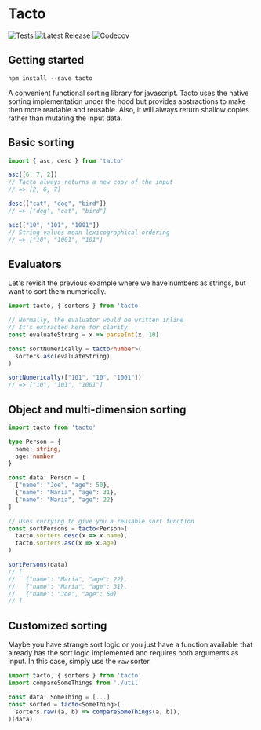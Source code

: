 # Tacto

![Tests](https://github.com/github/docs/actions/workflows/test.yml/badge.svg)
![Latest Release](https://badge.fury.io/js/tacto.svg)
![Codecov](https://img.shields.io/codecov/c/github/brian-dlee/tacto?logo=codecov)

## Getting started

```shell
npm install --save tacto
```

A convenient functional sorting library for javascript. Tacto uses the native sorting implementation under the hood
but provides abstractions to make then more readable and reusable. Also, it will always return shallow copies rather than
mutating the input data.

## Basic sorting

```typescript
import { asc, desc } from 'tacto'

asc([6, 7, 2]) 
// Tacto always returns a new copy of the input
// => [2, 6, 7]

desc(["cat", "dog", "bird"]) 
// => ["dog", "cat", "bird"]

asc(["10", "101", "1001"]) 
// String values mean lexicographical ordering
// => ["10", "1001", "101"]
```

## Evaluators

Let's revisit the previous example where we have numbers as strings, but want to sort them numerically.

```typescript
import tacto, { sorters } from 'tacto'

// Normally, the evaluator would be written inline
// It's extracted here for clarity
const evaluateString = x => parseInt(x, 10)

const sortNumerically = tacto<number>(
  sorters.asc(evaluateString)
)

sortNumerically(["101", "10", "1001"])
// => ["10", "101", "1001"]
```

## Object and multi-dimension sorting

```typescript
import tacto from 'tacto'

type Person = {
  name: string,
  age: number
}

const data: Person = [
  {"name": "Joe", "age": 50},
  {"name": "Maria", "age": 31},
  {"name": "Maria", "age": 22}
]

// Uses currying to give you a reusable sort function
const sortPersons = tacto<Person>(
  tacto.sorters.desc(x => x.name), 
  tacto.sorters.asc(x => x.age)
)

sortPersons(data)
// [
//   {"name": "Maria", "age": 22},
//   {"name": "Maria", "age": 31},
//   {"name": "Joe", "age": 50}
// ]
```

## Customized sorting

Maybe you have strange sort logic or you just have a function available that already has the sort logic implemented and requires both arguments as input. In this case, simply use the `raw` sorter.

```typescript
import tacto, { sorters } from 'tacto'
import compareSomeThings from './util'

const data: SomeThing = [...]
const sorted = tacto<SomeThing>(
  sorters.raw((a, b) => compareSomeThings(a, b)),
)(data)
```
